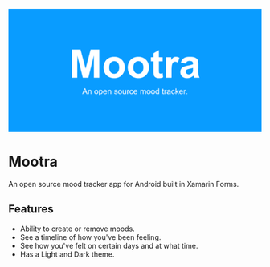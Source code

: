 ![Mootra Banner](/Mootra/Resources/Images/banner.png)

# Mootra
An open source mood tracker app for Android built in Xamarin Forms.

## Features
- Ability to create or remove moods.
- See a timeline of how you\'ve been feeling.
- See how you\'ve felt on certain days and at what time.
- Has a Light and Dark theme.